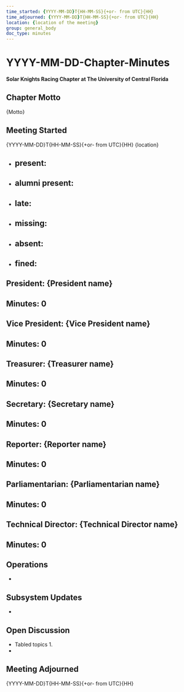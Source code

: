 ```yaml
---
time_started: {YYYY-MM-DD}T{HH-MM-SS}{+or- from UTC}{HH}
time_adjourned: {YYYY-MM-DD}T{HH-MM-SS}{+or- from UTC}{HH}
location: {location of the meeting}
group: general_body
doc_type: minutes
---
```

# YYYY-MM-DD-Chapter-Minutes
**Solar Knights Racing Chapter at The University of Central Florida**
## Chapter Motto
{Motto}
## Meeting Started
{YYYY-MM-DD}T{HH-MM-SS}{+or- from UTC}{HH}
{location}
- present: 
	- 
- alumni present: 
	- 
- late:
	- 
- missing:
	- 
- absent:
	- 
- fined:
	- 
## President: {President name}
Minutes: 0
- 
## Vice President: {Vice President name}
Minutes: 0
- 
## Treasurer: {Treasurer name}
Minutes: 0
- 
## Secretary: {Secretary name}
Minutes: 0
-  
## Reporter: {Reporter name}
Minutes: 0
-  
## Parliamentarian: {Parliamentarian name}
Minutes: 0
-  
## Technical Director: {Technical Director name}
Minutes: 0
- 
## Operations
- 
## Subsystem Updates
- 
## Open Discussion
- Tabled topics
	1. 
- 
## Meeting Adjourned
{YYYY-MM-DD}T{HH-MM-SS}{+or- from UTC}{HH}